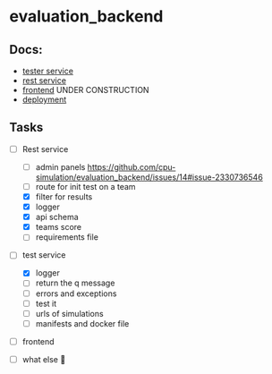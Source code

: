 # evaluation_backend

## Docs:
- [tester service](src/tester/README.md)
- [rest service](src/rest_service/README.md)
- [frontend](src/frontend/README.md) UNDER CONSTRUCTION
- [deployment](DEPLOY.md)

## Tasks

- [ ] Rest service
  - [ ] admin panels <https://github.com/cpu-simulation/evaluation_backend/issues/14#issue-2330736546>
  - [ ] route for init test on a team
  - [x] filter for results
  - [x] logger
  - [x] api schema
  - [x] teams score
  - [ ] requirements file

- [ ] test service
  - [x] logger
  - [ ] return the q message 
  - [ ] errors and exceptions
  - [ ] test it
  - [ ] urls of simulations
  - [ ] manifests and docker file
 
- [ ] frontend

- [ ] what else 🤔 
